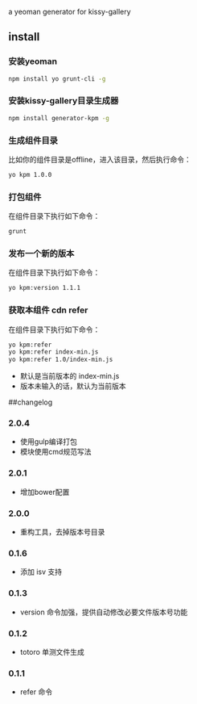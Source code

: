 a yeoman generator for kissy-gallery

## install
### 安装yeoman

````sh
npm install yo grunt-cli -g
````

### 安装kissy-gallery目录生成器

````sh
npm install generator-kpm -g
````

### 生成组件目录

比如你的组件目录是offline，进入该目录，然后执行命令：

````sh
yo kpm 1.0.0
````


### 打包组件

在组件目录下执行如下命令：

````sh
grunt
````

### 发布一个新的版本

在组件目录下执行如下命令：

````sh
yo kpm:version 1.1.1
````

### 获取本组件 cdn refer

在组件目录下执行如下命令：

````sh
yo kpm:refer
yo kpm:refer index-min.js
yo kpm:refer 1.0/index-min.js
````
*  默认是当前版本的 index-min.js
*  版本未输入的话，默认为当前版本

##changelog

### 2.0.4
* 使用gulp编译打包
* 模块使用cmd规范写法

### 2.0.1
* 增加bower配置

### 2.0.0
* 重构工具，去掉版本号目录

### 0.1.6
* 添加 isv 支持

### 0.1.3
* version 命令加强，提供自动修改必要文件版本号功能

### 0.1.2
* totoro 单测文件生成

### 0.1.1
* refer 命令
